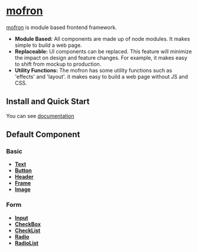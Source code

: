 # [mofron](https://mofron.github.io/mofron/)

[mofron](https://mofron.github.io/mofron/) is module based frontend framework.<br>

* **Module Based:** All components are made up of node modules. It makes simple to build a web page.
* **Replaceable:** UI components can be replaced. This feature will minimize the impact on design and feature changes. For example, it makes easy to shift from mockup to production.
* **Utility Functions:** The mofron has some utility functions such as 'effects' and 'layout'. it makes easy to build a web page without JS and CSS.

## Install and Quick Start

You can see [documentation](https://mofron.github.io/mofron/docs.html)

## Default Component

### Basic

* **[Text](https://github.com/mofron/mofron-comp-text.git)**
* **[Button](https://github.com/mofron/mofron-comp-button.git)**
* **[Header](https://github.com/mofron/mofron-comp-header)**
* **[Frame](https://github.com/mofron/mofron-comp-frame.git)**
* **[Image](https://github.com/mofron/mofron-comp-image.git)**

### Form

* **[Input](https://github.com/mofron/mofron-comp-input)**
* **[CheckBox](https://github.com/mofron/mofron-comp-checkbox)**
* **[CheckList](https://github.com/mofron/mofron-comp-checklist.git)**
* **[Radio](https://github.com/mofron/mofron-comp-radio.git)**
* **[RadioList](https://github.com/mofron/mofron-comp-radiolist.git)**
